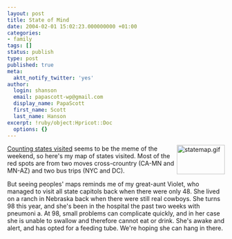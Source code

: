 ```yaml
---
layout: post
title: State of Mind
date: 2004-02-01 15:02:23.000000000 +01:00
categories:
- family
tags: []
status: publish
type: post
published: true
meta:
  aktt_notify_twitter: 'yes'
author:
  login: shanson
  email: papascott-wp@gmail.com
  display_name: PapaScott
  first_name: Scott
  last_name: Hanson
excerpt: !ruby/object:Hpricot::Doc
  options: {}
---
```

<p><img alt="statemap.gif" src="https://www.papascott.de/wordpress/wp-content/uploads/2004/02/statemap.gif" width="111" height="68" border="0" align="right" /><a title="World66, the travel guide you write: visitedStates" href="http://world66.com/myworld66/visitedStates">Counting states visited</a> seems to be the meme of the weekend, so here's my map of states visited. Most of the red spots are from two moves cross-crountry (CA-MN and MN-AZ) and two bus trips (NYC and DC).</p>
<p>But seeing peoples' maps reminds me of my great-aunt Violet, who managed to visit all state capitols back when there were only 48. She lived on a ranch in Nebraska back when there were still real cowboys. She turns 98 this year, and she's been in the hospital the past two weeks with pneumoni a. At 98, small problems can complicate quickly, and in her case she is unable to swallow and therefore cannot eat or drink. She's awake and alert, and has opted for a feeding tube. We're hoping she can hang in there.</p>
